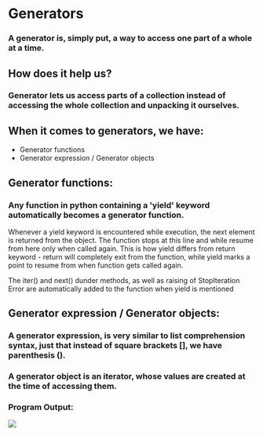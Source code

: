 # Generators

### A generator is, simply put, a way to access one part of a whole at a time.

## How does it help us?

### Generator lets us access parts of a collection instead of accessing the whole collection and unpacking it ourselves.

## When it comes to generators, we have:
* Generator functions
* Generator expression / Generator objects

## Generator functions:
### Any function in python containing a 'yield' keyword automatically becomes a generator function. 

Whenever a yield keyword is encountered while execution, the next element is returned from the object.
The function stops at this line and while resume from here only when called again.
This is how yield differs from return keyword - return will completely exit from the function, while yield marks a point to resume from when function gets called again.

The iter() and next() dunder methods, as well as raising of StopIteration Error are automatically added to the function when yield is mentioned

## Generator expression / Generator objects:
### A generator expression, is very similar to list comprehension syntax, just that instead of square brackets [], we have parenthesis ().

### A generator object is an iterator, whose values are created at the time of accessing them.

### Program Output:
<img src="https://user-images.githubusercontent.com/32167236/96371250-68fe9b80-117e-11eb-8907-774c30524403.png">
